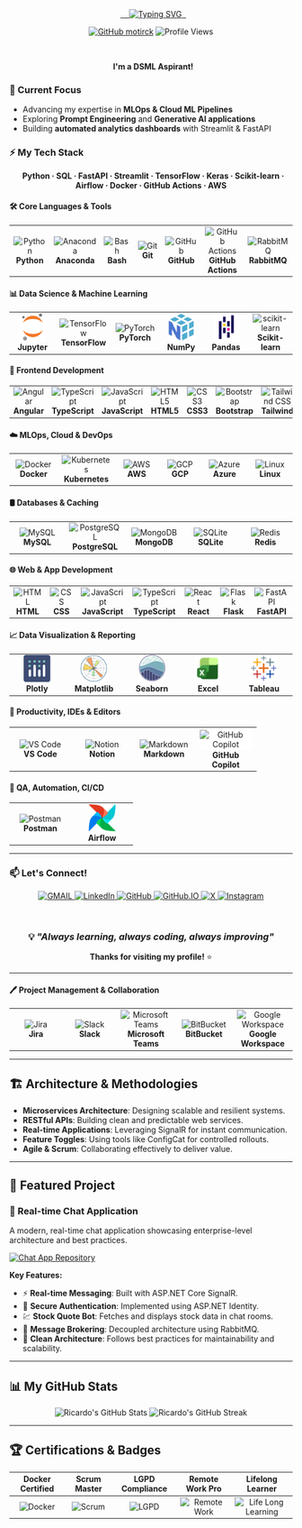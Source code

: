 <div align="center">
  <a href="https://github.com/motirck">
    <img src="https://readme-typing-svg.herokuapp.com?font=Fira+Code&size=32&pause=1000&color=58A6FF&center=true&vCenter=true&width=850&lines=Hi+there%2C+I'm+Kalyan+Narayana+👋;Always+Learning+%26+Building;Creating+something+amazing!" alt="Typing SVG" />
  </a>
</div>

<div align="center">

[![GitHub motirck](https://img.shields.io/github/followers/kalyancn4u?label=follow&style=social)](https://github.com/kalyancn4u)
![Profile Views](https://komarev.com/ghpvc/?username=kalyancn4u&style=flat-square&color=58A6FF&label=PROFILE+VIEWS)

</div>

<br>

<p align="center">
  <strong>I'm a DSML Aspirant!</strong>
</p>

### 🧠 Current Focus

- Advancing my expertise in **MLOps & Cloud ML Pipelines**
- Exploring **Prompt Engineering** and **Generative AI applications**
- Building **automated analytics dashboards** with Streamlit & FastAPI

### ⚡ My Tech Stack

<p align="center">
  <strong>Python · SQL · FastAPI · Streamlit · TensorFlow · Keras · Scikit-learn · Airflow · Docker · GitHub Actions · AWS</strong>
</p>

#### 🛠️ Core Languages & Tools

<div align="center">
<table>
  <tr>
    <td align="center" width="96">
      <img src="https://skillicons.dev/icons?i=python" width="48" height="48" alt="Python" />
      <br><strong>Python</strong>
    </td>
    <td align="center" width="96">
      <img src="https://skillicons.dev/icons?i=anaconda" width="48" height="48" alt="Anaconda" />
      <br><strong>Anaconda</strong>
    </td>
    <td align="center" width="96">
      <img src="https://skillicons.dev/icons?i=bash" width="48" height="48" alt="Bash" />
      <br><strong>Bash</strong>
    </td>
    <td align="center" width="96">
      <img src="https://skillicons.dev/icons?i=git" width="48" height="48" alt="Git" />
      <br><strong>Git</strong>
    </td>
    <td align="center" width="96">
      <img src="https://skillicons.dev/icons?i=github" width="48" height="48" alt="GitHub" />
      <br><strong>GitHub</strong>
    </td>
    <td align="center" width="96">
      <img src="https://skillicons.dev/icons?i=githubactions" width="48" height="48" alt="GitHub Actions" />
      <br><strong>GitHub Actions</strong>
    </td>
     <td align="center" width="96">
      <img src="https://skillicons.dev/icons?i=rabbitmq" width="48" height="48" alt="RabbitMQ" />
      <br><strong>RabbitMQ</strong>
    </td>
  </tr>
</table>
</div>

#### 📊 Data Science & Machine Learning

<div align="center">
<table>
  <tr>
    <td align="center" width="96">
      <img src="assets/jupyter.svg" width="48" height="48" alt="Jupyter" />
      <br><strong>Jupyter</strong>
    </td>
    <td align="center" width="96">
      <img src="https://skillicons.dev/icons?i=tensorflow" width="48" height="48" alt="TensorFlow" />
      <br><strong>TensorFlow</strong>
    </td>
    <td align="center" width="96">
      <img src="https://skillicons.dev/icons?i=pytorch" width="48" height="48" alt="PyTorch" />
      <br><strong>PyTorch</strong>
    </td>
    <td align="center" width="96">
      <img src="assets/numpy.svg" width="48" height="48" alt="NumPy" />
      <br><strong>NumPy</strong>
    </td>
    <td align="center" width="96">
      <img src="assets/pandas.svg" width="48" height="48" alt="Pandas" />
      <br><strong>Pandas</strong>
    </td>
    <td align="center" width="96">
      <img src="https://skillicons.dev/icons?i=sklearn" width="48" height="48" alt="scikit-learn" />
      <br><strong>Scikit-learn</strong>
    </td>
  </tr>
</table>
</div>

#### 🎨 Frontend Development
<div align="center">
<table>
  <tr>
    <td align="center" width="96">
      <img src="https://skillicons.dev/icons?i=angular" width="48" height="48" alt="Angular" />
      <br><strong>Angular</strong>
    </td>
    <td align="center" width="96">
      <img src="https://skillicons.dev/icons?i=ts" width="48" height="48" alt="TypeScript" />
      <br><strong>TypeScript</strong>
    </td>
    <td align="center" width="96">
      <img src="https://skillicons.dev/icons?i=js" width="48" height="48" alt="JavaScript" />
      <br><strong>JavaScript</strong>
    </td>
    <td align="center" width="96">
      <img src="https://skillicons.dev/icons?i=html" width="48" height="48" alt="HTML5" />
      <br><strong>HTML5</strong>
    </td>
    <td align="center" width="96">
      <img src="https://skillicons.dev/icons?i=css" width="48" height="48" alt="CSS3" />
      <br><strong>CSS3</strong>
    </td>
    <td align="center" width="96">
      <img src="https://skillicons.dev/icons?i=bootstrap" width="48" height="48" alt="Bootstrap" />
      <br><strong>Bootstrap</strong>
    </td>
     <td align="center" width="96">
      <img src="https://skillicons.dev/icons?i=tailwind" width="48" height="48" alt="Tailwind CSS" />
      <br><strong>Tailwind</strong>
    </td>
  </tr>
</table>
</div>

#### ☁️ MLOps, Cloud & DevOps

<div align="center">
<table>
  <tr>
    <td align="center" width="96">
      <img src="https://skillicons.dev/icons?i=docker" width="48" height="48" alt="Docker" />
      <br><strong>Docker</strong>
    </td>
    <td align="center" width="96">
      <img src="https://skillicons.dev/icons?i=kubernetes" width="48" height="48" alt="Kubernetes" />
      <br><strong>Kubernetes</strong>
    </td>
    <td align="center" width="96">
      <img src="https://skillicons.dev/icons?i=aws" width="48" height="48" alt="AWS" />
      <br><strong>AWS</strong>
    </td>
    <td align="center" width="96">
      <img src="https://skillicons.dev/icons?i=gcp" width="48" height="48" alt="GCP" />
      <br><strong>GCP</strong>
    </td>
    <td align="center" width="96">
      <img src="https://skillicons.dev/icons?i=azure" width="48" height="48" alt="Azure" />
      <br><strong>Azure</strong>
    </td>
    <td align="center" width="96">
      <img src="https://skillicons.dev/icons?i=linux" width="48" height="48" alt="Linux" />
      <br><strong>Linux</strong>
    </td>
  </tr>
</table>
</div>

#### 🛢️ Databases & Caching

<div align="center">
<table>
  <tr>
    <td align="center" width="96">
      <img src="https://skillicons.dev/icons?i=mysql" width="48" height="48" alt="MySQL" />
      <br><strong>MySQL</strong>
    </td>
    <td align="center" width="96">
      <img src="https://skillicons.dev/icons?i=postgresql" width="48" height="48" alt="PostgreSQL" />
      <br><strong>PostgreSQL</strong>
    </td>
    <td align="center" width="96">
      <img src="https://skillicons.dev/icons?i=mongodb" width="48" height="48" alt="MongoDB" />
      <br><strong>MongoDB</strong>
    </td>
    <td align="center" width="96">
      <img src="https://skillicons.dev/icons?i=sqlite" width="48" height="48" alt="SQLite" />
      <br><strong>SQLite</strong>
    </td>
    <td align="center" width="96">
      <img src="https://skillicons.dev/icons?i=redis" width="48" height="48" alt="Redis" />
      <br><strong>Redis</strong>
    </td>
  </tr>
</table>
</div>


#### 🌐 Web & App Development

<div align="center">
<table>
  <tr>
    <td align="center" width="96">
      <img src="https://skillicons.dev/icons?i=html" width="48" height="48" alt="HTML" />
      <br><strong>HTML</strong>
    </td>
    <td align="center" width="96">
      <img src="https://skillicons.dev/icons?i=css" width="48" height="48" alt="CSS" />
      <br><strong>CSS</strong>
    </td>
    <td align="center" width="96">
      <img src="https://skillicons.dev/icons?i=javascript" width="48" height="48" alt="JavaScript" />
      <br><strong>JavaScript</strong>
    </td>
    <td align="center" width="96">
      <img src="https://skillicons.dev/icons?i=ts" width="48" height="48" alt="TypeScript" />
      <br><strong>TypeScript</strong>
    </td>
    <td align="center" width="96">
      <img src="https://skillicons.dev/icons?i=react" width="48" height="48" alt="React" />
      <br><strong>React</strong>
    </td>
    <td align="center" width="96">
      <img src="https://skillicons.dev/icons?i=flask" width="48" height="48" alt="Flask" />
      <br><strong>Flask</strong>
    </td>
    <td align="center" width="96">
      <img src="https://skillicons.dev/icons?i=fastapi" width="48" height="48" alt="FastAPI" />
      <br><strong>FastAPI</strong>
    </td>
  </tr>
</table>
</div>

#### 📈 Data Visualization & Reporting

<div align="center">
<table>
  <tr>
    <td align="center" width="96">
      <img src="assets/plotly.svg" width="48" height="48" alt="Plotly" />
      <br><strong>Plotly</strong>
    </td>
    <td align="center" width="96">
      <img src="assets/matplotlib.svg" width="48" height="48" alt="Matplotlib" />
      <br><strong>Matplotlib</strong>
    </td>
    <td align="center" width="96">
      <img src="assets/seaborn.svg" width="48" height="48" alt="Seaborn" />
      <br><strong>Seaborn</strong>
    </td>
    <td align="center" width="96">
      <img src="assets/excel.svg" width="48" height="48" alt="Excel" />
      <br><strong>Excel</strong>
    </td>
    <td align="center" width="96">
      <img src="assets/tableau.svg" width="48" height="48" alt="Tableau" />
      <br><strong>Tableau</strong>
    </td>
  </tr>
</table>
</div>

#### 🧰 Productivity, IDEs & Editors

<div align="center">
<table>
  <tr>
    <td align="center" width="96">
      <img src="https://skillicons.dev/icons?i=vscode" width="48" height="48" alt="VS Code" />
      <br><strong>VS Code</strong>
    </td>
    <td align="center" width="96">
      <img src="https://skillicons.dev/icons?i=notion" width="48" height="48" alt="Notion" />
      <br><strong>Notion</strong>
    </td>
    <td align="center" width="96">
      <img src="https://skillicons.dev/icons?i=markdown" width="48" height="48" alt="Markdown" />
      <br><strong>Markdown</strong>
    </td>
    <td align="center" width="96">
      <div style="background-color: white; border-radius: 8px; padding: 2px; display: inline-block;">
        <img src="https://github.githubassets.com/images/modules/site/copilot/copilot.png" width="55" height="40" alt="GitHub Copilot" />
      </div>
      <br><strong>GitHub Copilot</strong>
    </td>
  </tr>
</table>
</div>

#### 🧰 QA, Automation, CI/CD

<div align="center">
<table>
  <tr>
     <td align="center" width="96">
      <img src="https://skillicons.dev/icons?i=postman" width="48" height="48" alt="Postman" />
      <br><strong>Postman</strong>
    </td>
    <td align="center" width="96">
      <img src="assets/airflow.svg" width="48" height="48" alt="Airflow" />
      <br><strong>Airflow</strong>
    </td>
  </tr>
</table>
</div>

---

### 📫 Let's Connect!

<p align="center">
  <a href="mailto:name@example.com" target="_blank">
    <img src="https://img.shields.io/badge/Gmail-D14836?style=for-the-badge&logo=gmail&logoColor=white" alt="GMAIL"/>
  </a>
  <a href="https://www.linkedin.com/in/kalyancn4u/" target="_blank">
    <img src="https://img.shields.io/badge/LinkedIn-Connect-blue?style=for-the-badge&logo=linkedin&logoColor=white"  alt="LinkedIn"/>
  </a>
  <a href="https://github.com/kalyancn4u" target="_blank">
    <img src="https://img.shields.io/badge/GitHub-100000?style=for-the-badge&logo=github&logoColor=white" alt="GitHub"/>
  </a>
  <a href="https://kalyancn4u.github.io/" target="_blank">
    <img src="https://img.shields.io/badge/Portfolio-%23000000.svg?style=for-the-badge&logo=firefox&logoColor=#FF7139" alt="GitHub.IO"/>
  </a>
  <a href="https://x.com/kalyancn4u" target="_blank">
    <img src="https://img.shields.io/badge/X-%23000000.svg?style=for-the-badge&logo=X&logoColor=white" alt="X"/>
  </a>
  <a href="https://www.instagram.com/kalyancn4u/" target="_blank">
    <img src="https://img.shields.io/badge/Instagram-E4405F?style=for-the-badge&logo=instagram&logoColor=white" alt="Instagram"/>
  </a>
</p>

<br>

<div align="center">

### 💡 *"Always learning, always coding, always improving"*

**Thanks for visiting my profile!** ⭐

</div>

---





#### 🖊️ Project Management & Collaboration
<div align="center">
<table>
<tr>
<td align="center" width="96">
  <img src="https://cdn.jsdelivr.net/gh/devicons/devicon/icons/jira/jira-original.svg" width="48" height="48" alt="Jira" />
  <br><strong>Jira</strong>
</td>
<td align="center" width="96">
  <img src="https://cdn.jsdelivr.net/gh/devicons/devicon/icons/slack/slack-original.svg" width="48" height="48" alt="Slack" />
  <br><strong>Slack</strong>
</td>
<td align="center" width="96">
  <img src="https://upload.wikimedia.org/wikipedia/commons/c/c9/Microsoft_Office_Teams_%282018%E2%80%93present%29.svg" width="48" height="48" alt="Microsoft Teams" />
  <br><strong>Microsoft Teams</strong>
</td>
<td align="center" width="96">
  <img src="https://skillicons.dev/icons?i=bitbucket" width="48" height="48" alt="BitBucket" />
  <br><strong>BitBucket</strong>
</td>
<td align="center" width="96">
  <img src="https://cdn.jsdelivr.net/gh/devicons/devicon/icons/google/google-original.svg" width="48" height="48" alt="Google Workspace" />
  <br><strong>Google Workspace</strong>
</td>
</tr>
</table>
</div>

---

## 🏗️ Architecture & Methodologies

- **Microservices Architecture**: Designing scalable and resilient systems.
- **RESTful APIs**: Building clean and predictable web services.
- **Real-time Applications**: Leveraging SignalR for instant communication.
- **Feature Toggles**: Using tools like ConfigCat for controlled rollouts.
- **Agile & Scrum**: Collaborating effectively to deliver value.

---

## 🌟 Featured Project

### 💬 Real-time Chat Application
A modern, real-time chat application showcasing enterprise-level architecture and best practices.

[![Chat App Repository](https://github-readme-stats.vercel.app/api/pin/?username=motirck&repo=chat-app&theme=dark&bg_color=0d1117&title_color=58a6ff&icon_color=58a6ff&border_color=30363d&show_owner=true)](https://github.com/motirck/chat-app)

**Key Features:**
- ⚡ **Real-time Messaging**: Built with ASP.NET Core SignalR.
- 🔐 **Secure Authentication**: Implemented using ASP.NET Identity.
- 💹 **Stock Quote Bot**: Fetches and displays stock data in chat rooms.
- 🐰 **Message Brokering**: Decoupled architecture using RabbitMQ.
- 🧱 **Clean Architecture**: Follows best practices for maintainability and scalability.

---

## 📊 My GitHub Stats

<div align="center">
  <img src="https://github-readme-stats.vercel.app/api?username=motirck&show_icons=true&theme=dark&include_all_commits=true&count_private=true&bg_color=0d1117&text_color=c9d1d9&title_color=58a6ff&icon_color=58a6ff&border_color=30363d" alt="Ricardo's GitHub Stats" height="160em"/>
  <img src="https://github-readme-streak-stats.herokuapp.com/?user=motirck&theme=dark&background=0d1117&border=30363d&stroke=58a6ff&ring=58a6ff&fire=ff7b72&currStreakLabel=c9d1d9&sideLabels=c9d1d9&currStreakNum=c9d1d9&sideNums=c9d1d9" alt="Ricardo's GitHub Streak" height="160em"/>
</div>

---

## 🏆 Certifications & Badges

<div align="center">

| **Docker Certified** | **Scrum Master** | **LGPD Compliance** | **Remote Work Pro** | **Lifelong Learner** |
|:---:|:---:|:---:|:---:|:---:|
| <img src="https://github.com/Motirck/motirck/assets/57419630/9923a466-a86a-4db2-9ff3-8d6a63d2f500" alt="Docker" height="100"> | <img src="https://github.com/Motirck/motirck/assets/57419630/b565a5a4-e6e5-4c67-b78c-164b4b74ad74" alt="Scrum" height="100"> | <img src="https://github.com/Motirck/motirck/assets/57419630/31e5c984-a326-4918-85ae-8fe87bc5e89c" alt="LGPD" height="100"> | <img src="https://github.com/Motirck/motirck/assets/57419630/ba5fb2ab-1dc9-4ed9-bf7b-be1a45486ec3" alt="Remote Work" height="100"> | <img src="https://github.com/Motirck/motirck/assets/57419630/a374f3b6-c4ca-4b42-8073-3e824856704f" alt="Life Long Learning" height="100"> |

</div>
